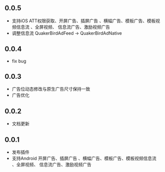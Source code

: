## 0.0.5

* 支持iOS ATT权限获取、开屏广告、插屏广告 、横幅广告、模板广告、模板视频信息流 、全屏视频、 信息流广告、激励视频广告
* 调整信息流 QuakerBirdAdFeed -> QuakerBirdAdNative

## 0.0.4

* fix bug

## 0.0.3

* 广告位动态修改与原生广告尺寸保持一致
* 广告优化

## 0.0.2

* 文档更新

## 0.0.1

* 发布插件
* 支持Android 开屏广告、插屏广告 、横幅广告、模板广告、模板视频信息流 、全屏视频、 信息流广告、激励视频广告 

